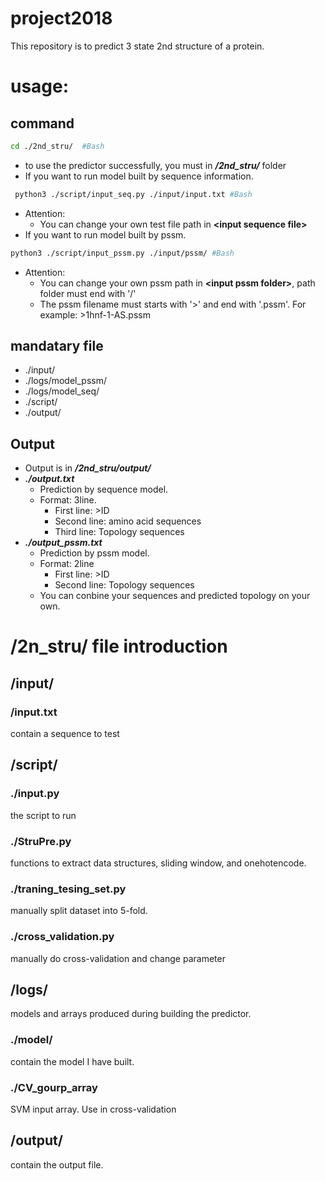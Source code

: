 # project2018
This repository is to predict 3 state 2nd structure of a protein.
# usage:
## command
```Bash
cd ./2nd_stru/	#Bash
```
* to use the predictor successfully, you must in ***/2nd_stru/*** folder
* If you want to run model built by sequence information.
```Bash
 python3 ./script/input_seq.py ./input/input.txt #Bash
```
* Attention:
	* You can change your own test file path in **\<input sequence file>**
* If you want to run model built by pssm.
```Bash
python3 ./script/input_pssm.py ./input/pssm/ #Bash
```
* Attention:
	* You can change your own pssm path in **\<input pssm folder>**, path folder must end with '/'
	* The pssm filename must starts with '>' and end with '.pssm'. For example: \>1hnf-1-AS.pssm

## mandatary file
* ./input/
* ./logs/model_pssm/<br>
* ./logs/model_seq/<br>
* ./script/<br>
* ./output/

## Output
* Output is in ***/2nd_stru/output/***
* ***./output.txt***
	* Prediction by sequence model.
	* Format: 3line.
		* First line: >ID
		* Second line: amino acid sequences
		* Third line: Topology sequences
* ***./output_pssm.txt***
	* Prediction by pssm model.
	* Format: 2line
		* First line: >ID
		* Second line: Topology sequences
	* You can conbine your sequences and predicted topology on your own.


# /2n_stru/ file introduction
## /input/ 
###  /input.txt
 contain a sequence to test<br>
## /script/
### ./input.py  
 the script to run<br>
### ./StruPre.py 
 functions to extract data structures, sliding window, and onehotencode.<br>
### ./traning_tesing_set.py
 manually split dataset into 5-fold.<br>
### ./cross_validation.py
 manually do cross-validation and change parameter <br>
## /logs/
 models and arrays produced during building the predictor.
### ./model/  
 contain the model I have built.<br>
### ./CV_gourp_array
 SVM input array. Use in cross-validation
## /output/
 contain the output file.

